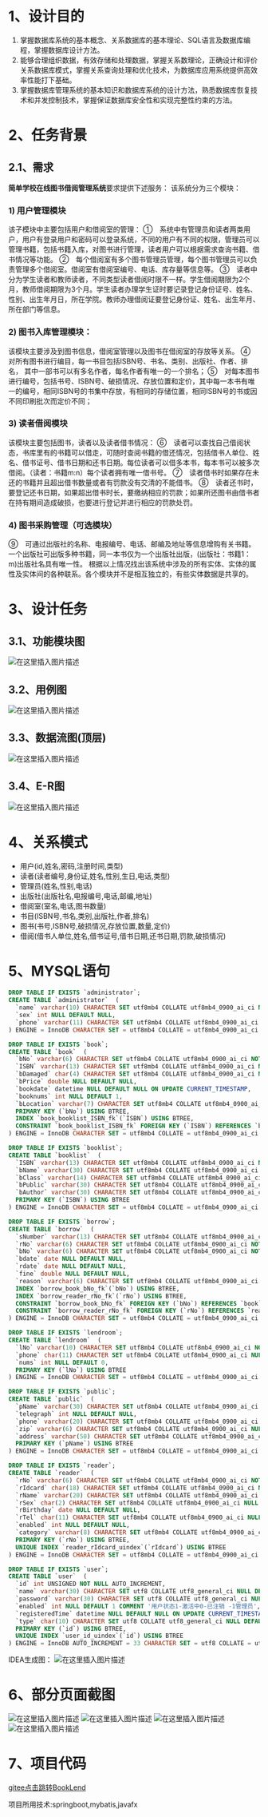 
# 1、设计目的

1. 掌握数据库系统的基本概念、关系数据库的基本理论、SQL语言及数据库编程，掌握数据库设计方法。
2. 能够合理组织数据，有效存储和处理数据，掌握关系数理论，正确设计和评价关系数据库模式，掌握关系查询处理和优化技术，为数据库应用系统提供高效率性能打下基础。
3. 掌握数据库管理系统的基本知识和数据库系统的设计方法，熟悉数据库恢复技术和并发控制技术，掌握保证数据库安全性和实现完整性约束的方法。

# 2、任务背景
## 2.1、需求
**简单学校在线图书借阅管理系统**要求提供下述服务：
该系统分为三个模块：
### 1)	用户管理模块
该子模块中主要包括用户和借阅室的管理：
①　系统中有管理员和读者两类用户，用户有登录用户和密码可以登录系统，不同的用户有不同的权限，管理员可以管理书籍，包括书籍入库，对图书进行管理，读者用户可以根据需求查询书籍、借书情况等功能。
②　每个借阅室有多个图书管理员管理，每个图书管理员可以负责管理多个借阅室。借阅室有借阅室编号、电话、库存量等信息等。
③　读者中分为学生读者和教师读者，不同类型读者借阅时限不一样。学生借阅期限为2个月，教师借阅期限为3个月。学生读者办理学生证时要记录登记身份证号、姓名、性别、出生年月日，所在学院。教师办理借阅证要登记身份证、姓名、出生年月、所在部门等信息。
### 2)	图书入库管理模块：
该模块主要涉及到图书信息，借阅室管理以及图书在借阅室的存放等关系。
④　对所有图书进行编目，每一书目包括ISBN号、书名、类别、出版社、作者、排名， 其中一部书可以有多名作者，每名作者有唯一的一个排名；
⑤　对每本图书进行编号，包括书号、ISBN号、破损情况、存放位置和定价，其中每一本书有唯一的编号，相同ISBN号的书集中存放，有相同的存储位置，相同ISBN号的书或因不同印刷批次而定价不同；
### 3)	读者借阅模块
该模块主要包括图书，读者以及读者借书情况：
⑥　读者可以查找自己借阅状态，书库里有的书籍可以借走，可随时查阅书籍的借还情况，包括借书人单位、姓名、借书证号、借书日期和还书日期。每位读者可以借多本书，每本书可以被多次借阅。（读者：书籍m:n）每个读者拥有唯一借书号。
⑦　读者借书时如果存在未还的书籍并且超出借书数量或者有罚款没有交清的不能借书。
⑧　读者还书时，要登记还书日期，如果超出借书时长，要缴纳相应的罚款；如果所还图书由借书者在持有期间造成破损，也要进行登记并进行相应的罚款处罚。
### 4)	图书采购管理（可选模块）
⑨　可通过出版社的名称、电报编号、电话、邮编及地址等信息增购有关书籍。一个出版社可出版多种书籍，同一本书仅为一个出版社出版，(出版社：书籍1：m)出版社名具有唯一性。
根据以上情况找出该系统中涉及的所有实体、实体的属性及实体间的各种联系。各个模块并不是相互独立的，有些实体数据是共享的。
# 3、设计任务
## 3.1、功能模块图
![在这里插入图片描述](https://img-blog.csdnimg.cn/fe5b3216ad1948a19c83099c3ffb16fb.png?x-oss-process=image/watermark,type_d3F5LXplbmhlaQ,shadow_50,text_Q1NETiBAcHVyaXR5LWdvb2Q=,size_20,color_FFFFFF,t_70,g_se,x_16)

## 3.2、用例图
![在这里插入图片描述](https://img-blog.csdnimg.cn/198cadfb94df46e5932a4d46917273a4.png?x-oss-process=image/watermark,type_d3F5LXplbmhlaQ,shadow_50,text_Q1NETiBAcHVyaXR5LWdvb2Q=,size_20,color_FFFFFF,t_70,g_se,x_16)

## 3.3、数据流图(顶层)
![在这里插入图片描述](https://img-blog.csdnimg.cn/a2198b5112554ae7a48ee7397cd7b621.png?x-oss-process=image/watermark,type_d3F5LXplbmhlaQ,shadow_50,text_Q1NETiBAcHVyaXR5LWdvb2Q=,size_20,color_FFFFFF,t_70,g_se,x_16)
## 3.4、E-R图
![在这里插入图片描述](https://img-blog.csdnimg.cn/a0f6b19de5394e46b661696fbff3712c.png?x-oss-process=image/watermark,type_d3F5LXplbmhlaQ,shadow_50,text_Q1NETiBAcHVyaXR5LWdvb2Q=,size_20,color_FFFFFF,t_70,g_se,x_16)

# 4、关系模式

- 用户(id,姓名,密码,注册时间,类型)
- 读者(读者编号,身份证,姓名,性别,生日,电话,类型)
- 管理员(姓名,性别,电话)
- 出版社(出版社名,电报编号,电话,邮编,地址)
- 借阅室(室名,电话,图书数量)
- 书目(ISBN号,书名,类别,出版社,作者,排名)
- 图书(书号,ISBN号,破损情况,存放位置,数量,定价)
- 借阅(借书人单位,姓名,借书证号,借书日期,还书日期,罚款,破损情况)

# 5、MYSQL语句

```sql
DROP TABLE IF EXISTS `administrator`;
CREATE TABLE `administrator`  (
  `name` varchar(10) CHARACTER SET utf8mb4 COLLATE utf8mb4_0900_ai_ci NULL DEFAULT NULL,
  `sex` int NULL DEFAULT NULL,
  `phone` varchar(11) CHARACTER SET utf8mb4 COLLATE utf8mb4_0900_ai_ci NULL DEFAULT NULL
) ENGINE = InnoDB CHARACTER SET = utf8mb4 COLLATE = utf8mb4_0900_ai_ci COMMENT = '管理员' ROW_FORMAT = Dynamic;

DROP TABLE IF EXISTS `book`;
CREATE TABLE `book`  (
  `bNo` varchar(6) CHARACTER SET utf8mb4 COLLATE utf8mb4_0900_ai_ci NOT NULL,
  `ISBN` varchar(13) CHARACTER SET utf8mb4 COLLATE utf8mb4_0900_ai_ci NULL DEFAULT NULL,
  `bDamaged` char(4) CHARACTER SET utf8mb4 COLLATE utf8mb4_0900_ai_ci NULL DEFAULT '完好',
  `bPrice` double NULL DEFAULT NULL,
  `bookdate` datetime NULL DEFAULT NULL ON UPDATE CURRENT_TIMESTAMP,
  `booknums` int NULL DEFAULT 1,
  `bLocation` varchar(7) CHARACTER SET utf8mb4 COLLATE utf8mb4_0900_ai_ci NULL DEFAULT NULL,
  PRIMARY KEY (`bNo`) USING BTREE,
  INDEX `book_booklist_ISBN_fk`(`ISBN`) USING BTREE,
  CONSTRAINT `book_booklist_ISBN_fk` FOREIGN KEY (`ISBN`) REFERENCES `booklist` (`ISBN`) ON DELETE RESTRICT ON UPDATE RESTRICT
) ENGINE = InnoDB CHARACTER SET = utf8mb4 COLLATE = utf8mb4_0900_ai_ci COMMENT = '图书' ROW_FORMAT = Dynamic;

DROP TABLE IF EXISTS `booklist`;
CREATE TABLE `booklist`  (
  `ISBN` varchar(13) CHARACTER SET utf8mb4 COLLATE utf8mb4_0900_ai_ci NOT NULL,
  `bName` varchar(30) CHARACTER SET utf8mb4 COLLATE utf8mb4_0900_ai_ci NULL DEFAULT NULL,
  `bClass` varchar(14) CHARACTER SET utf8mb4 COLLATE utf8mb4_0900_ai_ci NULL DEFAULT NULL,
  `bPublic` varchar(30) CHARACTER SET utf8mb4 COLLATE utf8mb4_0900_ai_ci NULL DEFAULT NULL,
  `bAuthor` varchar(30) CHARACTER SET utf8mb4 COLLATE utf8mb4_0900_ai_ci NULL DEFAULT NULL,
  PRIMARY KEY (`ISBN`) USING BTREE
) ENGINE = InnoDB CHARACTER SET = utf8mb4 COLLATE = utf8mb4_0900_ai_ci COMMENT = '书目' ROW_FORMAT = Dynamic;

DROP TABLE IF EXISTS `borrow`;
CREATE TABLE `borrow`  (
  `sNumber` varchar(13) CHARACTER SET utf8mb4 COLLATE utf8mb4_0900_ai_ci NOT NULL,
  `rNo` varchar(6) CHARACTER SET utf8mb4 COLLATE utf8mb4_0900_ai_ci NOT NULL,
  `bNo` varchar(6) CHARACTER SET utf8mb4 COLLATE utf8mb4_0900_ai_ci NOT NULL,
  `bdate` date NULL DEFAULT NULL,
  `rdate` date NULL DEFAULT NULL,
  `fine` double NULL DEFAULT NULL,
  `reason` varchar(6) CHARACTER SET utf8mb4 COLLATE utf8mb4_0900_ai_ci NULL DEFAULT NULL,
  INDEX `borrow_book_bNo_fk`(`bNo`) USING BTREE,
  INDEX `borrow_reader_rNo_fk`(`rNo`) USING BTREE,
  CONSTRAINT `borrow_book_bNo_fk` FOREIGN KEY (`bNo`) REFERENCES `book` (`bNo`) ON DELETE RESTRICT ON UPDATE RESTRICT,
  CONSTRAINT `borrow_reader_rNo_fk` FOREIGN KEY (`rNo`) REFERENCES `reader` (`rNo`) ON DELETE RESTRICT ON UPDATE RESTRICT
) ENGINE = InnoDB CHARACTER SET = utf8mb4 COLLATE = utf8mb4_0900_ai_ci ROW_FORMAT = Dynamic;

DROP TABLE IF EXISTS `lendroom`;
CREATE TABLE `lendroom`  (
  `lNo` varchar(10) CHARACTER SET utf8mb4 COLLATE utf8mb4_0900_ai_ci NOT NULL,
  `phone` char(11) CHARACTER SET utf8mb4 COLLATE utf8mb4_0900_ai_ci NULL DEFAULT NULL,
  `nums` int NULL DEFAULT 0,
  PRIMARY KEY (`lNo`) USING BTREE
) ENGINE = InnoDB CHARACTER SET = utf8mb4 COLLATE = utf8mb4_0900_ai_ci COMMENT = '借阅室' ROW_FORMAT = Dynamic;

DROP TABLE IF EXISTS `public`;
CREATE TABLE `public`  (
  `pName` varchar(30) CHARACTER SET utf8mb4 COLLATE utf8mb4_0900_ai_ci NOT NULL,
  `telegraph` int NULL DEFAULT NULL,
  `phone` varchar(20) CHARACTER SET utf8mb4 COLLATE utf8mb4_0900_ai_ci NULL DEFAULT NULL,
  `zip` varchar(6) CHARACTER SET utf8mb4 COLLATE utf8mb4_0900_ai_ci NULL DEFAULT NULL,
  `address` varchar(50) CHARACTER SET utf8mb4 COLLATE utf8mb4_0900_ai_ci NULL DEFAULT NULL,
  PRIMARY KEY (`pName`) USING BTREE
) ENGINE = InnoDB CHARACTER SET = utf8mb4 COLLATE = utf8mb4_0900_ai_ci COMMENT = '出版社' ROW_FORMAT = Dynamic;

DROP TABLE IF EXISTS `reader`;
CREATE TABLE `reader`  (
  `rNo` varchar(6) CHARACTER SET utf8mb4 COLLATE utf8mb4_0900_ai_ci NOT NULL,
  `rIdcard` char(18) CHARACTER SET utf8mb4 COLLATE utf8mb4_0900_ai_ci NOT NULL,
  `rName` varchar(20) CHARACTER SET utf8mb4 COLLATE utf8mb4_0900_ai_ci NULL DEFAULT NULL,
  `rSex` char(2) CHARACTER SET utf8mb4 COLLATE utf8mb4_0900_ai_ci NULL DEFAULT NULL,
  `rBirthday` date NULL DEFAULT NULL,
  `rTel` char(11) CHARACTER SET utf8mb4 COLLATE utf8mb4_0900_ai_ci NULL DEFAULT NULL,
  `enabled` int NULL DEFAULT NULL,
  `category` varchar(8) CHARACTER SET utf8mb4 COLLATE utf8mb4_0900_ai_ci NULL DEFAULT NULL,
  PRIMARY KEY (`rNo`) USING BTREE,
  UNIQUE INDEX `reader_rIdcard_uindex`(`rIdcard`) USING BTREE
) ENGINE = InnoDB CHARACTER SET = utf8mb4 COLLATE = utf8mb4_0900_ai_ci COMMENT = '读者表' ROW_FORMAT = Dynamic;

DROP TABLE IF EXISTS `user`;
CREATE TABLE `user`  (
  `id` int UNSIGNED NOT NULL AUTO_INCREMENT,
  `name` varchar(30) CHARACTER SET utf8 COLLATE utf8_general_ci NULL DEFAULT NULL COMMENT '用户名',
  `password` varchar(30) CHARACTER SET utf8 COLLATE utf8_general_ci NULL DEFAULT NULL COMMENT '密码',
  `enabled` int NULL DEFAULT 1 COMMENT '用户状态1-激活中0-已注销 -1管理员',
  `registeredTime` datetime NULL DEFAULT NULL ON UPDATE CURRENT_TIMESTAMP COMMENT '注册时间',
  `type` char(10) CHARACTER SET utf8 COLLATE utf8_general_ci NULL DEFAULT NULL,
  PRIMARY KEY (`id`) USING BTREE,
  UNIQUE INDEX `user_id_uindex`(`id`) USING BTREE
) ENGINE = InnoDB AUTO_INCREMENT = 33 CHARACTER SET = utf8 COLLATE = utf8_general_ci COMMENT = '用户表' ROW_FORMAT = Dynamic;

```
IDEA生成图：
![在这里插入图片描述](https://img-blog.csdnimg.cn/f432f59f1c434d959b6a1832f5d4685c.png?x-oss-process=image/watermark,type_d3F5LXplbmhlaQ,shadow_50,text_Q1NETiBAcHVyaXR5LWdvb2Q=,size_20,color_FFFFFF,t_70,g_se,x_16)
# 6、部分页面截图

![在这里插入图片描述](https://img-blog.csdnimg.cn/f0e64d9a1579465e88974f336a03704b.png?x-oss-process=image/watermark,type_d3F5LXplbmhlaQ,shadow_50,text_Q1NETiBAcHVyaXR5LWdvb2Q=,size_20,color_FFFFFF,t_70,g_se,x_16)
![在这里插入图片描述](https://img-blog.csdnimg.cn/b981ab851b4c435facdffbf61da596e5.png?x-oss-process=image/watermark,type_d3F5LXplbmhlaQ,shadow_50,text_Q1NETiBAcHVyaXR5LWdvb2Q=,size_20,color_FFFFFF,t_70,g_se,x_16)
![在这里插入图片描述](https://img-blog.csdnimg.cn/7d977c88c0bd424e828f9ff7ee5ecd0a.png?x-oss-process=image/watermark,type_d3F5LXplbmhlaQ,shadow_50,text_Q1NETiBAcHVyaXR5LWdvb2Q=,size_20,color_FFFFFF,t_70,g_se,x_16)
![在这里插入图片描述](https://img-blog.csdnimg.cn/35ff0de71d4540ab98feba9cd9a63b97.png?x-oss-process=image/watermark,type_d3F5LXplbmhlaQ,shadow_50,text_Q1NETiBAcHVyaXR5LWdvb2Q=,size_20,color_FFFFFF,t_70,g_se,x_16)
# 7、项目代码
[gitee点击跳转BookLend](https://gitee.com/luo-hongyun/book-lend.git)

项目所用技术:springboot,mybatis,javafx

